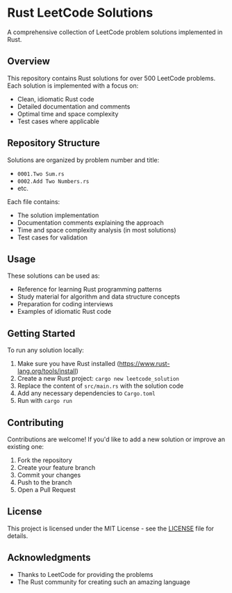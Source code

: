 # Rust LeetCode Solutions

A comprehensive collection of LeetCode problem solutions implemented in Rust.

## Overview

This repository contains Rust solutions for over 500 LeetCode problems. Each solution is implemented with a focus on:

- Clean, idiomatic Rust code
- Detailed documentation and comments
- Optimal time and space complexity
- Test cases where applicable

## Repository Structure

Solutions are organized by problem number and title:
- `0001.Two Sum.rs`
- `0002.Add Two Numbers.rs`
- etc.

Each file contains:
- The solution implementation
- Documentation comments explaining the approach
- Time and space complexity analysis (in most solutions)
- Test cases for validation

## Usage

These solutions can be used as:
- Reference for learning Rust programming patterns
- Study material for algorithm and data structure concepts
- Preparation for coding interviews
- Examples of idiomatic Rust code

## Getting Started

To run any solution locally:

1. Make sure you have Rust installed (https://www.rust-lang.org/tools/install)
2. Create a new Rust project: `cargo new leetcode_solution`
3. Replace the content of `src/main.rs` with the solution code
4. Add any necessary dependencies to `Cargo.toml`
5. Run with `cargo run`

## Contributing

Contributions are welcome! If you'd like to add a new solution or improve an existing one:

1. Fork the repository
2. Create your feature branch
3. Commit your changes
4. Push to the branch
5. Open a Pull Request

## License

This project is licensed under the MIT License - see the [LICENSE](LICENSE) file for details.

## Acknowledgments

- Thanks to LeetCode for providing the problems
- The Rust community for creating such an amazing language